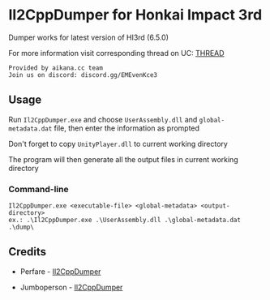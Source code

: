 # Il2CppDumper for Honkai Impact 3rd

Dumper works for latest version of HI3rd (6.5.0)

For more information visit corresponding thread on UC: [THREAD](https://www.unknowncheats.me/forum/other-mmorpg-and-strategy/582176-honkai-impact-3rd-dumper-decryption-guide.html)

```
Provided by aikana.cc team
Join us on discord: discord.gg/EMEvenKce3
```

## Usage

Run `Il2CppDumper.exe` and choose `UserAssembly.dll` and `global-metadata.dat` file, then enter the information as prompted

Don't forget to copy `UnityPlayer.dll` to current working directory

The program will then generate all the output files in current working directory

### Command-line

```
Il2CppDumper.exe <executable-file> <global-metadata> <output-directory>
ex.: .\Il2CppDumper.exe .\UserAssembly.dll .\global-metadata.dat .\dump\
```

## Credits

- Perfare - [Il2CppDumper](https://github.com/Perfare/Il2CppDumper)

- Jumboperson - [Il2CppDumper](https://github.com/Jumboperson/Il2CppDumper)

